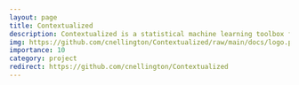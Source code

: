 ```yaml
---
layout: page
title: Contextualized
description: Contextualized is a statistical machine learning toolbox for estimating models, distributions, and functions with context-specific parameters.
img: https://github.com/cnellington/Contextualized/raw/main/docs/logo.png
importance: 10
category: project
redirect: https://github.com/cnellington/Contextualized
---
```

